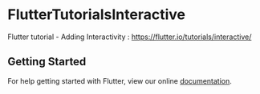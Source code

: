 # FlutterTutorialsInteractive
Flutter tutorial - Adding Interactivity : https://flutter.io/tutorials/interactive/

## Getting Started

For help getting started with Flutter, view our online
[documentation](https://flutter.io/).
